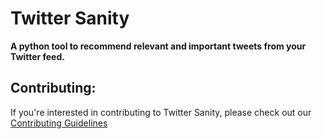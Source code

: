 # Twitter Sanity

**A python tool to recommend relevant and important tweets from your Twitter feed.**

## Contributing:
If you're interested in contributing to Twitter Sanity, please check out our [Contributing Guidelines](https://github.com/SforAiDl/twitter-sanity/blob/master/CONTRIBUTING.md)
